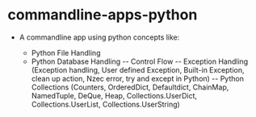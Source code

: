 # commandline-apps-python
* A commandline app using python concepts like:
  
  * Python File Handling
  - Python Database Handling
  -- Control Flow
  -- Exception Handling (Exception handling, User defined Exception, Built-in Exception, clean up action, Nzec error, try and except in Python)
  -- Python Collections (Counters, OrderedDict, Defaultdict, ChainMap, NamedTuple, DeQue, Heap, Collections.UserDict, Collections.UserList, Collections.UserString)
